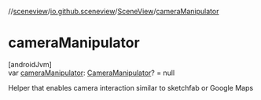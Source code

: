 //[sceneview](../../../index.md)/[io.github.sceneview](../index.md)/[SceneView](index.md)/[cameraManipulator](camera-manipulator.md)

# cameraManipulator

[androidJvm]\
var [cameraManipulator](camera-manipulator.md): [CameraManipulator](../index.md#-413489367%2FClasslikes%2F-1571379623)? = null

Helper that enables camera interaction similar to sketchfab or Google Maps
